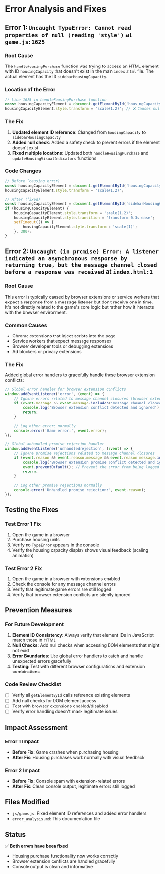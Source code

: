# Error Analysis and Fixes

## Error 1: `Uncaught TypeError: Cannot read properties of null (reading 'style')` at `game.js:1625`

### Root Cause
The `handleHousingPurchase` function was trying to access an HTML element with ID `housingCapacity` that doesn't exist in the main `index.html` file. The actual element has the ID `sidebarHousingCapacity`.

### Location of the Error
```javascript
// Line 1625 in handleHousingPurchase function
const housingCapacityElement = document.getElementById('housingCapacity'); // ❌ Element doesn't exist
housingCapacityElement.style.transform = 'scale(1.2)'; // ❌ Causes null reference error
```

### The Fix
1. **Updated element ID reference**: Changed from `housingCapacity` to `sidebarHousingCapacity`
2. **Added null check**: Added a safety check to prevent errors if the element doesn't exist
3. **Fixed multiple locations**: Updated both `handleHousingPurchase` and `updateHousingVisualIndicators` functions

### Code Changes
```javascript
// Before (causing error)
const housingCapacityElement = document.getElementById('housingCapacity');
housingCapacityElement.style.transform = 'scale(1.2)';

// After (fixed)
const housingCapacityElement = document.getElementById('sidebarHousingCapacity');
if (housingCapacityElement) {
    housingCapacityElement.style.transform = 'scale(1.2)';
    housingCapacityElement.style.transition = 'transform 0.3s ease';
    setTimeout(() => {
        housingCapacityElement.style.transform = 'scale(1)';
    }, 300);
}
```

## Error 2: `Uncaught (in promise) Error: A listener indicated an asynchronous response by returning true, but the message channel closed before a response was received` at `index.html:1`

### Root Cause
This error is typically caused by browser extensions or service workers that expect a response from a message listener but don't receive one in time. It's not directly related to the game's core logic but rather how it interacts with the browser environment.

### Common Causes
- Chrome extensions that inject scripts into the page
- Service workers that expect message responses
- Browser developer tools or debugging extensions
- Ad blockers or privacy extensions

### The Fix
Added global error handlers to gracefully handle these browser extension conflicts:

```javascript
// Global error handler for browser extension conflicts
window.addEventListener('error', (event) => {
    // Ignore errors related to message channel closures (browser extension conflicts)
    if (event.message && event.message.includes('message channel closed')) {
        console.log('Browser extension conflict detected and ignored');
        return;
    }
    
    // Log other errors normally
    console.error('Game error:', event.error);
});

// Global unhandled promise rejection handler
window.addEventListener('unhandledrejection', (event) => {
    // Ignore promise rejections related to message channel closures
    if (event.reason && event.reason.message && event.reason.message.includes('message channel closed')) {
        console.log('Browser extension promise conflict detected and ignored');
        event.preventDefault(); // Prevent the error from being logged
        return;
    }
    
    // Log other promise rejections normally
    console.error('Unhandled promise rejection:', event.reason);
});
```

## Testing the Fixes

### Test Error 1 Fix
1. Open the game in a browser
2. Purchase housing units
3. Verify no `TypeError` appears in the console
4. Verify the housing capacity display shows visual feedback (scaling animation)

### Test Error 2 Fix
1. Open the game in a browser with extensions enabled
2. Check the console for any message channel errors
3. Verify that legitimate game errors are still logged
4. Verify that browser extension conflicts are silently ignored

## Prevention Measures

### For Future Development
1. **Element ID Consistency**: Always verify that element IDs in JavaScript match those in HTML
2. **Null Checks**: Add null checks when accessing DOM elements that might not exist
3. **Error Boundaries**: Use global error handlers to catch and handle unexpected errors gracefully
4. **Testing**: Test with different browser configurations and extension combinations

### Code Review Checklist
- [ ] Verify all `getElementById` calls reference existing elements
- [ ] Add null checks for DOM element access
- [ ] Test with browser extensions enabled/disabled
- [ ] Verify error handling doesn't mask legitimate issues

## Impact Assessment

### Error 1 Impact
- **Before Fix**: Game crashes when purchasing housing
- **After Fix**: Housing purchases work normally with visual feedback

### Error 2 Impact
- **Before Fix**: Console spam with extension-related errors
- **After Fix**: Clean console output, legitimate errors still logged

## Files Modified
- `js/game.js`: Fixed element ID references and added error handlers
- `error_analysis.md`: This documentation file

## Status
✅ **Both errors have been fixed**
- Housing purchase functionality now works correctly
- Browser extension conflicts are handled gracefully
- Console output is clean and informative 